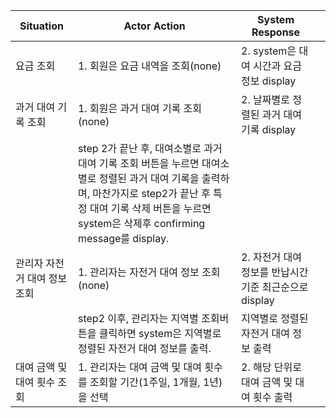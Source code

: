 | Situation | Actor Action | System Response |  |
| --- | --- | --- | --- |
| 요금 조회 | 1. 회원은 요금 내역을 조회(none) | 2. system은 대여 시간과 요금 정보 display |  |
| 과거 대여 기록 조회 | 1. 회원은 과거 대여 기록 조회(none) | 2. 날짜별로 정렬된 과거 대여 기록 display |  |
|  | step 2가 끝난 후, 대여소별로 과거 대여 기록 조회 버튼을 누르면 대여소별로 정렬된 과거 대여 기록을 출력하며, 마찬가지로 step2가 끝난 후 특정 대여 기록 삭제 버튼을 누르면 system은 삭제후 confirming message를 display. |  |  |
| 관리자 자전거 대여 정보 조회 | 1. 관리자는 자전거 대여 정보 조회(none) | 2. 자전거 대여 정보를 반납시간기준 최근순으로 display |  |
|  | step2 이후, 관리자는 지역별 조회버튼을 클릭하면 system은 지역별로 정렬된 자전거 대여 정보를 출력. | 지역별로 정렬된 자전거 대여 정보 출력 |  |
| 대여 금액 및 대여 횟수 조회 | 1. 관리자는 대여 금액 및 대여 횟수를 조회할 기간(1주일, 1개월, 1년)을 선택 | 2. 해당 단위로 대여 금액 및 대여 횟수 출력 |  |
